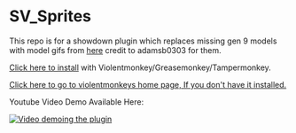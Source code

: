 # SV_Sprites

This repo is for a showdown plugin which replaces missing gen 9 models with model gifs from [here](https://drive.google.com/drive/folders/1hj-Wbkm6Qq3HPyqVu35BhID1zUQF93j4) credit to adamsb0303 for them.

[Click here to install](https://gist.github.com/zooki2006/0b036288af69e3111c0eed17e9c44ed7/raw/9a39f6f08423443f3119847fc6eac377adeba51a/zuki_sv_models.user.js) with Violentmonkey/Greasemonkey/Tampermonkey.

[Click here to go to violentmonkeys home page, If you don't have it installed.](https://violentmonkey.github.io/)

Youtube Video Demo Available Here:

[![Video demoing the plugin](http://img.youtube.com/vi/oXjYZU97T1U/0.jpg)](http://www.youtube.com/watch?v=oXjYZU97T1U)
